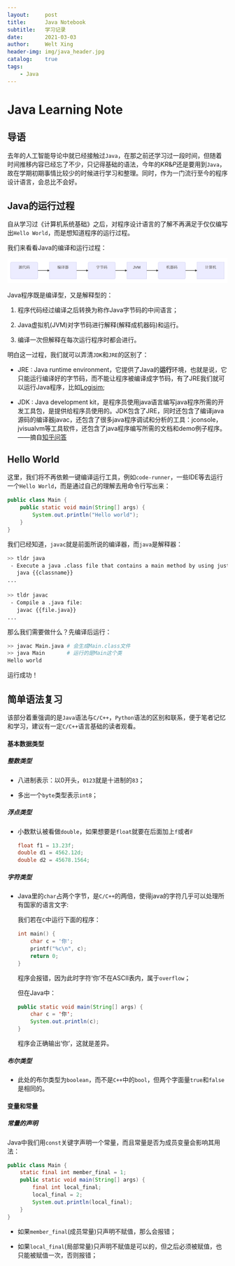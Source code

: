 ```yaml
---
layout:     post
title:      Java Notebook
subtitle:   学习记录
date:       2021-03-03
author:     Welt Xing
header-img: img/java_header.jpg
catalog:    true
tags:
    - Java
---
```


# Java Learning Note

## 导语

去年的人工智能导论中就已经接触过`Java`，在那之前还学习过一段时间，但随着时间推移内容已经忘了不少，只记得基础的语法，今年的$KR\&P$还是要用到`Java`，故在学期初期事情比较少的时候进行学习和整理。同时，作为一门流行至今的程序设计语言，会总比不会好。

## Java的运行过程

自从学习过《计算机系统基础》之后，对程序设计语言的了解不再满足于仅仅编写出`Hello World`，而是想知道程序的运行过程。

我们来看看Java的编译和运行过程：

![Java运行过程](/img/java_process.png)

Java程序既是编译型，又是解释型的：

1. 程序代码经过编译之后转换为称作Java字节码的中间语言；

2. Java虚拟机(JVM)对字节码进行解释(解释成机器码)和运行。

3. 编译一次但解释在每次运行程序时都会进行。

明白这一过程，我们就可以弄清`JDK`和`JRE`的区别了：

* JRE : Java runtime environment，它提供了Java的**运行**环境，也就是说，它只能运行编译好的字节码，而不能让程序被编译成字节码，有了JRE我们就可以运行Java程序，比如[Logisim](https://vlab.ustc.edu.cn/guide/doc_logisim.html);

* JDK : Java development kit，是程序员使用java语言编写java程序所需的开发工具包，是提供给程序员使用的。JDK包含了JRE，同时还包含了编译java源码的编译器javac，还包含了很多java程序调试和分析的工具：jconsole，jvisualvm等工具软件，还包含了java程序编写所需的文档和demo例子程序。——摘自[知乎问答](https://www.zhihu.com/question/20317448/answer/14737358)

## Hello World

这里，我们将不再依赖一键编译运行工具，例如`code-runner`，一些IDE等去运行一个`Hello World`，而是通过自己的理解去用命令行写出来：

```java
public class Main {
    public static void main(String[] args) {
        System.out.println("Hello world");
    }
}
```

我们已经知道，`javac`就是前面所说的编译器，而`java`是解释器：

```bash
>> tldr java
 - Execute a java .class file that contains a main method by using just the class name:
   java {{classname}}
...

>> tldr javac
 - Compile a .java file:
   javac {{file.java}}
...
```

那么我们需要做什么？先编译后运行：

```bash
>> javac Main.java # 会生成Main.class文件
>> java Main       # 运行的是Main这个类
Hello world
```

运行成功！

## 简单语法复习

该部分着重强调的是`Java`语法与`C/C++`，`Python`语法的区别和联系，便于笔者记忆和学习，建议有一定`C/C++`语言基础的读者观看。

#### 基本数据类型

##### 整数类型

- 八进制表示：以0开头，`0123`就是十进制的`83`；

- 多出一个`byte`类型表示`int8`；

##### 浮点类型

- 小数默认被看做`double`，如果想要是`float`就要在后面加上`f`或者`F`
    
    ```java
    float f1 = 13.23f;
    double d1 = 4562.12d;
    double d2 = 45678.1564;
    ```

##### 字符类型

- Java里的`char`占两个字节，是`C/C++`的两倍，使得java的字符几乎可以处理所有国家的语言文字:

    我们若在`C`中运行下面的程序：

    ```c
    int main() {
        char c = '你';
        printf("%c\n", c);
        return 0;
    }
    ```

    程序会报错，因为此时字符‘你’不在ASCII表内，属于`overflow`；

    但在Java中：

    ```java
    public static void main(String[] args) {
        char c = '你';
        System.out.println(c);
    }
    ```

    程序会正确输出‘你’，这就是差异。

##### 布尔类型

- 此处的布尔类型为`boolean`，而不是`C++`中的`bool`，但两个字面量`true`和`false`是相同的。

#### 变量和常量

##### 常量的声明

Java中我们用`const`关键字声明一个常量，而且常量是否为成员变量会影响其用法：

```java
public class Main {
    static final int member_final = 1;
    public static void main(String[] args) {
        final int local_final;
        local_final = 2;
        System.out.println(local_final);
    }
}
```

- 如果`member_final`(成员常量)只声明不赋值，那么会报错；

- 如果`local_final`(局部常量)只声明不赋值是可以的，但之后必须被赋值，也只能被赋值一次，否则报错；